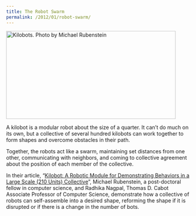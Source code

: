 ```yaml
---
title: The Robot Swarm
permalink: /2012/01/robot-swarm/
---
```

<img src="{{site.baseurl}}/assets/img/kilobots_0.jpeg" alt="Kilobots. Photo by Michael Rubenstein" title="Kilobots. Photo by Michael Rubenstein" width="459" height="238" class="floatleft">

A kilobot is a modular robot about the size of a quarter. It can’t do much on its own, but a collective of several hundred kilobots can work together to form shapes and overcome obstacles in their path.

Together, the robots act like a swarm, maintaining set distances from one other, communicating with neighbors, and coming to collective agreement about the position of each member of the collective.

In their article, “[Kilobot: A Robotic Module for Demonstrating Behaviors in a Large Scale (210 Units) Collective](http://nrs.harvard.edu/urn-3:HUL.InstRepos:5504015)”, Michael Rubenstein, a post-doctoral fellow in computer science, and Radhika Nagpal, Thomas D. Cabot Associate Professor of Computer Science, demonstrate how a collective of robots can self-assemble into a desired shape, reforming the shape if it is disrupted or if there is a change in the number of bots.
